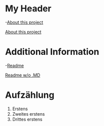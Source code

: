 # My Header
-[About this project](about-proect.md)

 [About this project](about-proect.md)
    
 # Additional Information
   -[Readme](README.MD)
   
   [Readme w/o .MD](README)
    
    
  # Aufzählung
  1. Erstens
  1. Zweites erstens
  1. Drittes erstens
